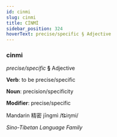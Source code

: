 ```yaml
---
id: cinmi
slug: cinmi
title: CİNMİ
sidebar_position: 324
hoverText: precise/specific § Adjective
---
```


### cinmi

*precise/specific* **§** Adjective

**Verb**: to be precise/specific

**Noun**: precision/specificity

**Modifier**: precise/specific

Mandarin 精密 jīngmì /t͡ɕiŋmi/

*Sino-Tibetan Language Family*